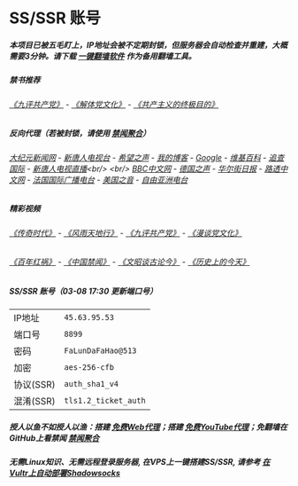 # SS/SSR 账号 

##### 本项目已被五毛盯上，IP地址会被不定期封锁，但服务器会自动检查并重建，大概需要3分钟。请下载 [一键翻墙软件](https://github.com/gfw-breaker/nogfw/blob/master/README.md?a01) 作为备用翻墙工具。

##### 禁书推荐
###### [《九评共产党》](https://github.com/gfw-breaker/9ping.md) - [《解体党文化》](https://github.com/gfw-breaker/jtdwh.md) - [《共产主义的终极目的》](https://github.com/gfw-breaker/gczydzjmd.md)

##### 反向代理（若被封锁，请使用 [禁闻聚合](https://github.com/gfw-breaker/banned-news/blob/master/README.md?a01)）
######  [大纪元新闻网](http://45.63.95.53:10080/) - [新唐人电视台](http://45.63.95.53:8000/) - [希望之声](http://104.238.181.90:8200) - [我的博客](http://45.63.95.53:10000/) - [Google](http://45.63.95.53:8888/search?q=425事件) - [维基百科](http://45.63.95.53:8100/wiki/喬高-麥塔斯調查報告) - [追查国际](http://104.238.181.90:10010) - [新唐人电视直播](http://45.63.95.53:)<br/> <br/> [BBC中文网](http://104.238.181.90:9100/zhongwen/simp) - [德国之声](http://104.238.181.90:9200/zh/在线报导/s-9058?&zhongwen=simp) - [华尔街日报](http://104.238.181.90:9300) - [路透中文网](http://104.238.181.90:9500/) - [法国国际广播电台](http://104.238.181.90:9600/) - [美国之音](http://104.238.181.90:9700/)  - [自由亚洲电台](http://104.238.181.90:9800/) 

##### 精彩视频
###### [《传奇时代》](http://45.63.95.53:10000/videos/legend/) - [《风雨天地行》](http://45.63.95.53:10000/videos/fytdx/) - [《九评共产党》](http://45.63.95.53:10000/videos/jiuping/) - [《漫谈党文化》](http://45.63.95.53:10000/videos/mtdwh/) 
###### [《百年红祸》](http://45.63.95.53:10000/videos/bnhh/) - [《中国禁闻》](https://github.com/gfw-breaker/ntdtv-news) - [《文昭谈古论今》](https://github.com/gfw-breaker/wenzhao) - [《历史上的今天》](https://github.com/gfw-breaker/today-in-history)
 
##### SS/SSR 账号（03-08 17:30 更新端口号）
|||
|-|-|
|IP地址|`45.63.95.53`|
|端口号|`8899` |
|密码|`FaLunDaFaHao@513`|  
|加密|`aes-256-cfb`|
|协议(SSR) |`auth_sha1_v4`|  
|混淆(SSR) |`tls1.2_ticket_auth`|  

##### 授人以鱼不如授人以渔：搭建 [免费Web代理](https://github.com/no-gfw/heroku-node-proxy#--end--)；搭建 [免费YouTube代理](https://github.com/gfw-breaker/you2php-heroku#--end--)；免翻墙在GitHub上看禁闻 [禁闻聚合](https://github.com/gfw-breaker/banned-news/blob/master/README.md?a01)

##### 无需Linux知识、无需远程登录服务器, 在VPS上一键搭建SS/SSR, 请参考 [在Vultr上自动部署Shadowsocks](https://gfw-breaker.win/vultr%e9%83%a8%e7%bd%b2ss/) 

